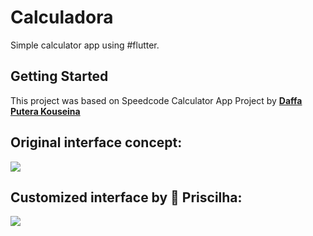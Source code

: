 # Calculadora

Simple calculator app using #flutter.

## Getting Started

This project was based on Speedcode Calculator App Project by [**Daffa Putera Kouseina**](https://github.com/kouseina/calculator-flutter)

## Original interface concept:

![](https://ik.imagekit.io/kouseina/calculator-flutter/banner_kEm_ld15T.jpg?updatedAt=1631519706621)

## Customized interface by :rocket: Priscilha:

![](https://ik.imagekit.io/devpri/Customized_interface_umiR5-Q5Td.jpg?ik-sdk-version=javascript-1.4.3&updatedAt=1645733243116)

